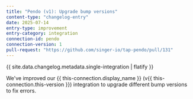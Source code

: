 ```yaml
---
title: "Pendo (v1): Upgrade bump versions"
content-type: "changelog-entry"
date: 2025-07-14
entry-type: improvement
entry-category: integration
connection-id: pendo
connection-version: 1
pull-request: "https://github.com/singer-io/tap-pendo/pull/131"
---
```

{{ site.data.changelog.metadata.single-integration | flatify }}

We've improved our {{ this-connection.display_name }} (v{{ this-connection.this-version }}) integration to upgrade different bump versions to fix errors.